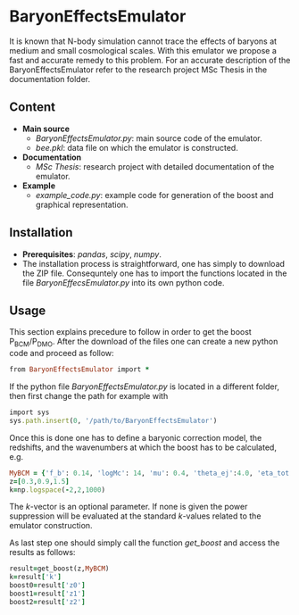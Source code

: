 # BaryonEffectsEmulator
It is known that N-body simulation cannot trace the effects of baryons at medium and small cosmological scales. 
With this emulator we propose a fast and accurate remedy to this problem. 
For an accurate description of the BaryonEffectsEmulator refer to the research project MSc Thesis in the documentation folder.

## Content
- **Main source** 
  * *BaryonEffectsEmulator.py*: main source code of the emulator.
  * *bee.pkl*: data file on which the emulator is constructed.
- **Documentation**
  * *MSc Thesis*: research project with detailed documentation of the emulator.
- **Example**
  * *example_code.py*: example code for generation of the boost and graphical representation.
  
  
## Installation
- **Prerequisites**: *pandas*, *scipy*, *numpy*.
- The installation process is straightforward, one has simply to download the ZIP file. Consequntely one has to import the functions located in the file *BaryonEffecsEmulator.py* into its own python code.

## Usage

This section explains precedure to follow in order to get the boost P<sub>BCM</sub>/P<sub>DMO</sub>. After the download of the files one can create a new python code and proceed as follow:
```ruby
from BaryonEffectsEmulator import *
```
If the python file *BaryonEffectsEmulator.py* is located in a different folder, then first change the path for example with
```ruby
import sys
sys.path.insert(0, '/path/to/BaryonEffectsEmulator')
```
Once this is done one has to define a baryonic correction model, the redshifts, and the wavenumbers at which the boost has to be calculated, e.g.
```ruby
MyBCM = {'f_b': 0.14, 'logMc': 14, 'mu': 0.4, 'theta_ej':4.0, 'eta_tot': 0.3, 'eta_cga': 0.6}
z=[0.3,0.9,1.5]
k=np.logspace(-2,2,1000)
```
The _k_-vector is an optional parameter. If none is given the power suppression will be evaluated at the standard _k_-values related to the emulator construction.

As last step one should simply call the function *get_boost* and access the results as follows:
```ruby
result=get_boost(z,MyBCM)
k=result['k']
boost0=result['z0']
boost1=result['z1']
boost2=result['z2']
```
